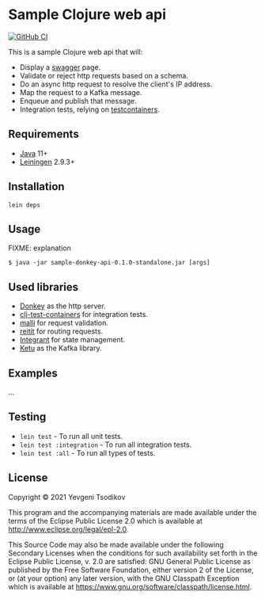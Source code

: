 # Sample Clojure web api

[![GitHub CI](https://github.com/evg-tso/sample-donkey-api/actions/workflows/push_ci.yml/badge.svg)](https://github.com/evg-tso/sample-donkey-api/actions/workflows/push_ci.yml)

This is a sample Clojure web api that will:
- Display a [swagger](https://swagger.io/) page.
- Validate or reject http requests based on a schema.
- Do an async http request to resolve the client's IP address.
- Map the request to a Kafka message.
- Enqueue and publish that message.
- Integration tests, relying on [testcontainers](https://www.testcontainers.org).


## Requirements
- [Java](https://www.oracle.com/java/technologies/javase/jdk11-archive-downloads.html)
  11+
- [Leiningen](https://leiningen.org/) 2.9.3+

## Installation

`lein deps`

## Usage

FIXME: explanation

    $ java -jar sample-donkey-api-0.1.0-standalone.jar [args]

## Used libraries
- [Donkey](https://github.com/appsflyer/donkey) as the http server.
- [clj-test-containers](https://github.com/javahippie/clj-test-containers) for integration tests.
- [malli](https://github.com/metosin/malli) for request validation.
- [reitit](https://github.com/metosin/reitit) for routing requests.
- [Integrant](https://github.com/weavejester/integrant) for state management.
- [Ketu](https://github.com/appsflyer/ketu) as the Kafka library.

## Examples

...

## Testing

- `lein test` - To run all unit tests.
- `lein test :integration` - To run all integration tests.
- `lein test :all` - To run all types of tests.

## License

Copyright © 2021 Yevgeni Tsodikov

This program and the accompanying materials are made available under the
terms of the Eclipse Public License 2.0 which is available at
http://www.eclipse.org/legal/epl-2.0.

This Source Code may also be made available under the following Secondary
Licenses when the conditions for such availability set forth in the Eclipse
Public License, v. 2.0 are satisfied: GNU General Public License as published by
the Free Software Foundation, either version 2 of the License, or (at your
option) any later version, with the GNU Classpath Exception which is available
at https://www.gnu.org/software/classpath/license.html.
